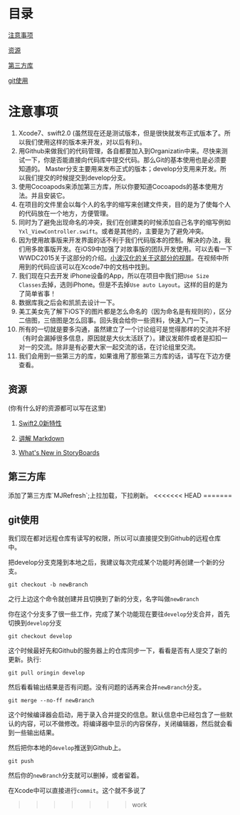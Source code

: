 # 目录

[注意事项](#zhiYiShiXiang)

[资源](#ziYuan)

[第三方库](#disanfang)

[git使用](#git)

<h1 id="zhiYiShiXiang">注意事项</h1>


1. Xcode7、swift2.0 (虽然现在还是测试版本，但是很快就发布正式版本了。所以我们使用这样的版本来开发，对以后有利)。
2. 用Github来做我们的代码管理，各自都要加入到Organizatin中来。尽快来测试一下，你是否能直接向代码库中提交代码。那么Git的基本使用也是必须要知道的。
Master分支主要用来发布正式的版本；develop分支用来开发。所以我们提交的时候提交到develop分支。
3. 使用Cocoapods来添加第三方库，所以你要知道Cocoapods的基本使用方法。并且安装它。
4. 在项目的文件里会以每个人的名字的缩写来创建文件夹，目的是为了使每个人的代码放在一个地方，方便管理。
5. 同时为了避免出现命名的冲突，我们在创建类的时候添加自己名字的缩写例如`Yxl_ViewController.swift`。或者是其他的，主要是为了避免冲突。
6. 因为使用故事版来开发界面的话不利于我们代码版本的控制。解决的办法，我们用多故事版开发。在iOS9中加强了对故事版的团队开发使用。可以去看一下WWDC2015关于这部分的介绍。[小波汉化的关于这部分的视屏](http://www.hcxy.me/course/43)。在视频中所用到的代码应该可以在Xcode7中的文档中找到。
7. 我们现在只去开发 iPhone设备的App，所以在项目中我们把`Use Size Classes`去掉，选则iPhone。但是不去掉`Use auto Layout`。这样的目的是为了简单省事！
8.  数据库我之后会和凯凯去设计一下。
10. 美工美女先了解下iOS下的图片都是怎么命名的（因为命名是有规则的），区分二倍图，三倍图是怎么回事。回头我会给你一些资料，快速入门一下。
11. 所有的一切就是要多沟通，虽然建立了一个讨论组可是觉得那样的交流并不好（有时会漏掉很多信息，原因就是大伙太活跃了）。建议发邮件或者是扣扣一对一的交流。除非是有必要大家一起交流的话，在讨论组里交流。
11. 我们会用到一些第三方的库，如果谁用了那些第三方库的话，请写在下边方便查看。

<h2 id="ziYuan">资源</h2>
(你有什么好的资源都可以写在这里)

1. [Swift2.0新特性](http://segmentfault.com/a/1190000002922232)

2. [讲解 Markdown](http://alfred-sun.github.io/blog/2015/01/10/markdown-syntax-documentation/)
3. [What's New in StoryBoards](http://www.hcxy.me/course/43)




<h2 id = "disanfang">第三方库</h2>
添加了第三方库`MJRefresh`;上拉加载，下拉刷新。
<<<<<<< HEAD
=======

<h2 id="git">git使用</h2>
我们现在都对远程仓库有读写的权限，所以可以直接提交到Github的远程仓库中。

把develop分支克隆到本地之后，我建议每次完成某个功能时再创建一个新的分支。

`git checkout -b newBranch`

之行上边这个命令就创建并且切换到了新的分支，名字叫做`newBranch`

你在这个分支多了很一些工作，完成了某个功能现在要往`develop`分支合并，首先切换到`develop`分支

`git checkout develop`

这个时候最好先和Github的服务器上的仓库同步一下，看看是否有人提交了新的更新。执行:

`git pull oringin develop`

然后看看输出结果是否有问题。没有问题的话再来合并`newBranch`分支。

`git merge --no-ff newBranch`

这个时候编译器会启动，用于录入合并提交的信息。默认信息中已经包含了一些默认的内容，可以不做修改。将编译器中显示的内容保存，关闭编辑器，然后就会看到一些输出结果。

然后把你本地的`develop`推送到Github上。

`git push `

然后你的`newBranch`分支就可以删掉，或者留着。


在Xcode中可以直接进行`commit`。这个就不多说了
>>>>>>> work
